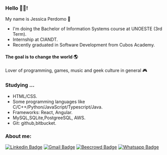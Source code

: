 ### Hello 👋👋!

My name is Jessica Perdomo 👾
- I'm doing the Bachelor of Information Systems course at UNOESTE (3rd Term).
- Internship at CIANDT.
- Recently graduated in Software Development from Cubos Academy.

#### The goal is to change the world 🌎
Lover of programming, games, music and geek culture in general 🎮

### Studying ...
- HTML/CSS.
- Some programming languages like C/C++/Python/JavaScript/Typescript/Java.
- Frameworks: React, Angular.
- MySQL,SQLite,PostgreeSQL, AWS.
- Git: github,bitbucket.

### About me:
[![Linkedin Badge](https://img.shields.io/badge/-Jessica%20Perdomo-00CED1?style=flat-square&logo=Linkedin&logoColor=white&link=https://www.linkedin.com/in/jessica-perdomo-0317b5166/)](https://www.linkedin.com/in/jessica-perdomo-0317b5166/) 
[![Gmail Badge](https://img.shields.io/badge/-j.perdomoalves@gmail.com-00CED1?style=flat-square&logo=Gmail&logoColor=white&link=mailto:j.perdomoalves@gmail.com)](mailto:j.perdomoalves@gmail.com)
[![Beecrowd Badge](https://img.shields.io/badge/-Beecrowd%20Ranking-00CED1?style=flat-square&logo=URI&logoColor=white&link=https://www.beecrowd.com.br/judge/pt/profile/574417?origem=1)](https://www.beecrowd.com.br/judge/pt/profile/574417?origem=1)
[![Whatsapp Badge](https://img.shields.io/badge/-Whatsapp-00CED1?style=flat-square&logo=URI&logoColor=white&link=https://wa.me/+5518996002789)](https://wa.me/+5518996002789)
